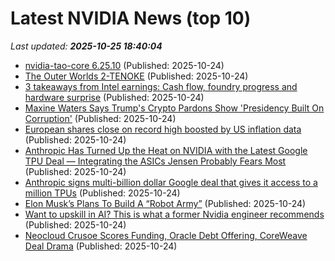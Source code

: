 # Latest NVIDIA News (top 10)
_Last updated: **2025-10-25 18:40:04**_

- [nvidia-tao-core 6.25.10](https://pypi.org/project/nvidia-tao-core/6.25.10/) (Published: 2025-10-24)
- [The Outer Worlds 2-TENOKE](https://post.rlsbb.to/the-outer-worlds-2-tenoke/) (Published: 2025-10-24)
- [3 takeaways from Intel earnings: Cash flow, foundry progress and hardware surprise](https://www.cnbc.com/2025/10/24/intel-earnings-q3-stock-trump.html) (Published: 2025-10-24)
- [Maxine Waters Says Trump's Crypto Pardons Show 'Presidency Built On Corruption'](https://finance.yahoo.com/news/maxine-waters-says-trumps-crypto-180109996.html) (Published: 2025-10-24)
- [European shares close on record high boosted by US inflation data](https://www.irishtimes.com/business/2025/10/24/european-shares-close-on-record-high-boosted-by-us-inflation-data/) (Published: 2025-10-24)
- [Anthropic Has Turned Up the Heat on NVIDIA with the Latest Google TPU Deal — Integrating the ASICs Jensen Probably Fears Most](https://wccftech.com/anthropic-has-turned-up-the-heat-on-nvidia-with-the-latest-google-tpu-deal/) (Published: 2025-10-24)
- [Anthropic signs multi-billion dollar Google deal that gives it access to a million TPUs](https://www.techradar.com/pro/anthropic-signs-multibillion-dollar-google-deal-that-gives-it-access-to-a-million-tpus) (Published: 2025-10-24)
- [Elon Musk’s Plans To Build A “Robot Army”](https://www.shtfplan.com/headline-news/elon-musks-plans-to-build-a-robot-army) (Published: 2025-10-24)
- [Want to upskill in AI? This is what a former Nvidia engineer recommends](https://biztoc.com/x/f4460feb7665262e) (Published: 2025-10-24)
- [Neocloud Crusoe Scores Funding, Oracle Debt Offering, CoreWeave Deal Drama](https://www.investors.com/news/technology/neoclouds-crusoe-coreweave-stock-oracle-banks/) (Published: 2025-10-24)
